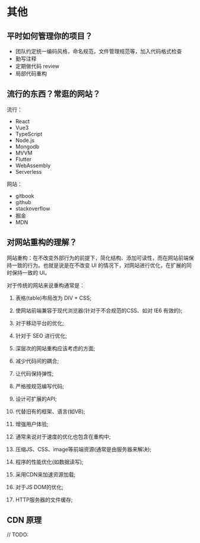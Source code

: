 # 其他

## 平时如何管理你的项目？

* 团队约定统一编码风格，命名规范，文件管理规范等，加入代码格式检查
* 勤写注释
* 定期做代码 review
* 局部代码重构

## 流行的东西？常逛的网站？

流行：

* React
* Vue3
* TypeScript
* Node.js
* Mongodb
* MVVM
* Flutter
* WebAssembly
* Serverless

网站：

* gitbook
* github
* stackoverflow
* 掘金
* MDN

## 对网站重构的理解？

网站重构：在不改变外部行为的前提下，简化结构、添加可读性，而在网站前端保持一致的行为。也就是说是在不改变 UI 的情况下，对网站进行优化，在扩展的同时保持一致的 UI。

对于传统的网站来说重构通常是：

1. 表格\(table\)布局改为 DIV + CSS;

2. 使网站前端兼容于现代浏览器\(针对于不合规范的CSS、如对 IE6 有效的\);

3. 对于移动平台的优化;

4. 针对于 SEO 进行优化;

5. 深层次的网站重构应该考虑的方面;

6. 减少代码间的耦合;

7. 让代码保持弹性;

8. 严格按规范编写代码;

9. 设计可扩展的API;

10. 代替旧有的框架、语言\(如VB\);

11. 增强用户体验;

12. 通常来说对于速度的优化也包含在重构中;

13. 压缩JS、CSS、image等前端资源\(通常是由服务器来解决\);

14. 程序的性能优化\(如数据读写\);

15. 采用CDN来加速资源加载;

16. 对于JS DOM的优化;

17. HTTP服务器的文件缓存;

## CDN 原理

// TODO: